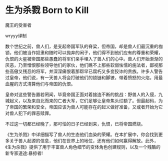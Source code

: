 # 生为杀戮 Born to Kill

魔王的受害者

wryyy译制

数个世纪之前，兽人们，是支起帝国军队的脊梁，但帝国，却是兽人们最沉重的枷锁，他们被当作奴隶和随时可以抛弃的闲子，他们得不到他们应有的尊重和荣耀，仇恨的火星被帝国那些愚蠢的将军们亲手埋入了兽人们的心中。兽人们开始渐渐的厌恶，乃至憎恨那些领导他们的家伙，他们瞧不上那些软弱怯懦的施法者，鄙视那些高傲又残忍的将军，并深深痛恨着那帮早已腐朽又多变狡诈的贵族。许多人警告过皇帝，他们说，有一天兽人将会打破他们的锁链和脚镣，带着愤怒的火焰，用最血腥的方式清算他们与帝国的仇恨。

皇帝对这些警告置若罔闻，毕竟帝国正面对着接连不断的挑战：野兽人的入侵，九城起义，以及来自北而来的亡者大军，它们足够让皇帝焦头烂额了。但最起码，为了帝国的繁荣和安全，帝国应该为兽人可能存在的起义做好准备，又或者开始为它对兽人犯下的罪恶赎罪。

不过这一切都已经晚了，那可怕的日子已经到来，仇恨，已将帝国燃烧。

《生为杀戮》中详细描写了兽人的生态他们血染的荣耀。在本扩展中，你会找到更多关于兽人起源的信息，他们在世界上的地位，还有他们如何赢得解放。此外，《生为杀戮》提供了用于丰富兽人角色细节的变体角色创建规则，以及一个残酷的新专家道途:暴掠者!

 
